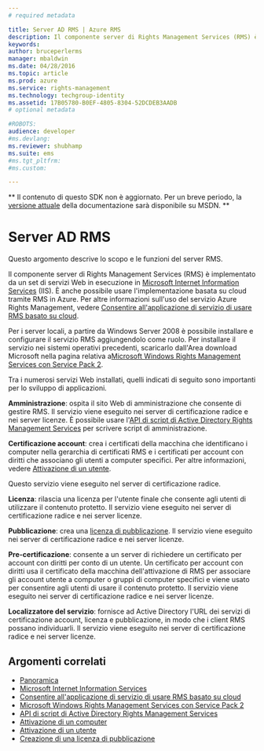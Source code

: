 ```yaml
---
# required metadata

title: Server AD RMS | Azure RMS
description: Il componente server di Rights Management Services (RMS) è implementato da un set di servizi Web in esecuzione in Microsoft Internet Information Services.
keywords:
author: bruceperlerms
manager: mbaldwin
ms.date: 04/28/2016
ms.topic: article
ms.prod: azure
ms.service: rights-management
ms.technology: techgroup-identity
ms.assetid: 17B05780-B0EF-4805-8304-52DCDEB3AADB
# optional metadata

#ROBOTS:
audience: developer
#ms.devlang:
ms.reviewer: shubhamp
ms.suite: ems
#ms.tgt_pltfrm:
#ms.custom:

---
```

** Il contenuto di questo SDK non è aggiornato. Per un breve periodo, la [versione attuale](https://msdn.microsoft.com/library/windows/desktop/hh535290(v=vs.85).aspx) della documentazione sarà disponibile su MSDN. **

# Server AD RMS
Questo argomento descrive lo scopo e le funzioni del server RMS.

Il componente server di Rights Management Services (RMS) è implementato da un set di servizi Web in esecuzione in [Microsoft Internet Information Services](http://www.iis.net/overview) (IIS). È anche possibile usare l'implementazione basata su cloud tramite RMS in Azure. Per altre informazioni sull'uso del servizio Azure Rights Management, vedere [Consentire all'applicazione di servizio di usare RMS basato su cloud](how-to-use-file-api-with-aadrm-cloud.md).

Per i server locali, a partire da Windows Server 2008 è possibile installare e configurare il servizio RMS aggiungendolo come ruolo. Per installare il servizio nei sistemi operativi precedenti, scaricarlo dall'Area download Microsoft nella pagina relativa a[Microsoft Windows Rights Management Services con Service Pack 2](http://www.microsoft.com/download/en/details.aspx?id=4909).

Tra i numerosi servizi Web installati, quelli indicati di seguito sono importanti per lo sviluppo di applicazioni.

**Amministrazione**: ospita il sito Web di amministrazione che consente di gestire RMS. Il servizio viene eseguito nei server di certificazione radice e nei server licenze. È possibile usare l'[API di script di Active Directory Rights Management Services](https://msdn.microsoft.com/library/Bb968797) per scrivere script di amministrazione.

**Certificazione account**: crea i certificati della macchina che identificano i computer nella gerarchia di certificati RMS e i certificati per account con diritti che associano gli utenti a computer specifici. Per altre informazioni, vedere [Attivazione di un utente](https://msdn.microsoft.com/library/Cc530378).

Questo servizio viene eseguito nel server di certificazione radice.

**Licenza**: rilascia una licenza per l'utente finale che consente agli utenti di utilizzare il contenuto protetto. Il servizio viene eseguito nei server di certificazione radice e nei server licenze.

**Pubblicazione**: crea una [licenza di pubblicazione](https://msdn.microsoft.com/library/Aa362355). Il servizio viene eseguito nei server di certificazione radice e nei server licenze.

**Pre-certificazione**: consente a un server di richiedere un certificato per account con diritti per conto di un utente. Un certificato per account con diritti usa il certificato della macchina dell'attivazione di RMS per associare gli account utente a computer o gruppi di computer specifici e viene usato per consentire agli utenti di usare il contenuto protetto. Il servizio viene eseguito nei server di certificazione radice e nei server licenze.

**Localizzatore del servizio**: fornisce ad Active Directory l'URL dei servizi di certificazione account, licenza e pubblicazione, in modo che i client RMS possano individuarli. Il servizio viene eseguito nei server di certificazione radice e nei server licenze.

 

## Argomenti correlati ##
* [Panoramica](ad-rms-overview.md)
* [Microsoft Internet Information Services](http://www.iis.net/overview)
* [Consentire all'applicazione di servizio di usare RMS basato su cloud](how-to-use-file-api-with-aadrm-cloud.md)
* [Microsoft Windows Rights Management Services con Service Pack 2](http://www.microsoft.com/download/en/details.aspx?id=4909)
* [API di script di Active Directory Rights Management Services](https://msdn.microsoft.com/library/Bb968797)
* [Attivazione di un computer](https://msdn.microsoft.com/library/Cc530377)
* [Attivazione di un utente](https://msdn.microsoft.com/library/Cc530378)
* [Creazione di una licenza di pubblicazione](https://msdn.microsoft.com/library/Aa362355)

 

 


<!--HONumber=Jun16_HO1-->


